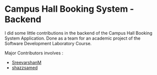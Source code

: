 # Campus Hall Booking System - Backend

I did some little contributions in the backend of the Campus Hall Booking System Application. Done as a team for an academic project of the Software Development Laboratory Course.

Major Contributors involves :
* [SreevarshanM](https://github.com/SreevarshanM)
* [shazzsamed](https://github.com/shazzsamed)
